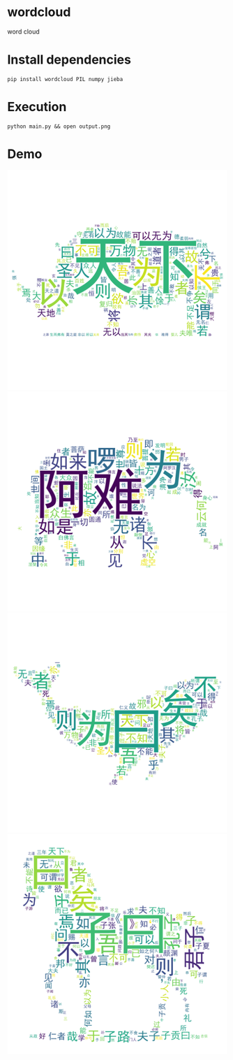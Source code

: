 # wordcloud
word cloud

# Install dependencies
```
pip install wordcloud PIL numpy jieba
```

# Execution
```
python main.py && open output.png
```

# Demo
![](output/output1.png)
![](output/output2.png)
![](output/output3.png)
![](output/output4.png)
